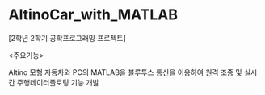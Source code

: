 # AltinoCar_with_MATLAB
[2학년 2학기 공학프로그래밍 프로젝트]

<주요기능>

Altino 모형 자동차와 PC의 MATLAB을 블루투스 통신을 이용하여 원격 조종 및 실시간 주행데이터플로팅 기능 개발
